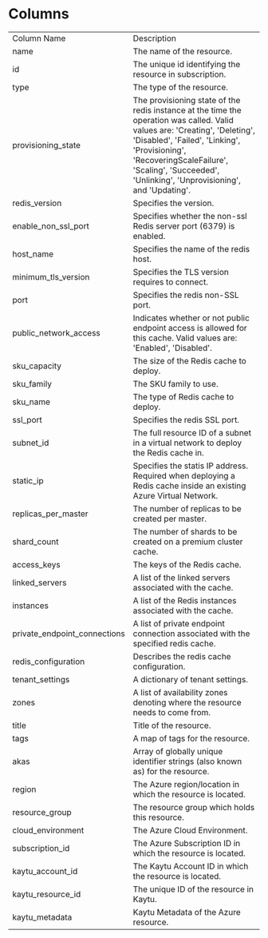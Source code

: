 # Columns  

<table>
	<tr><td>Column Name</td><td>Description</td></tr>
	<tr><td>name</td><td>The name of the resource.</td></tr>
	<tr><td>id</td><td>The unique id identifying the resource in subscription.</td></tr>
	<tr><td>type</td><td>The type of the resource.</td></tr>
	<tr><td>provisioning_state</td><td>The provisioning state of the redis instance at the time the operation was called. Valid values are: 'Creating', 'Deleting', 'Disabled', 'Failed', 'Linking', 'Provisioning', 'RecoveringScaleFailure', 'Scaling', 'Succeeded', 'Unlinking', 'Unprovisioning', and 'Updating'.</td></tr>
	<tr><td>redis_version</td><td>Specifies the version.</td></tr>
	<tr><td>enable_non_ssl_port</td><td>Specifies whether the non-ssl Redis server port (6379) is enabled.</td></tr>
	<tr><td>host_name</td><td>Specifies the name of the redis host.</td></tr>
	<tr><td>minimum_tls_version</td><td>Specifies the TLS version requires to connect.</td></tr>
	<tr><td>port</td><td>Specifies the redis non-SSL port.</td></tr>
	<tr><td>public_network_access</td><td>Indicates whether or not public endpoint access is allowed for this cache. Valid values are: 'Enabled', 'Disabled'.</td></tr>
	<tr><td>sku_capacity</td><td>The size of the Redis cache to deploy.</td></tr>
	<tr><td>sku_family</td><td>The SKU family to use.</td></tr>
	<tr><td>sku_name</td><td>The type of Redis cache to deploy.</td></tr>
	<tr><td>ssl_port</td><td>Specifies the redis SSL port.</td></tr>
	<tr><td>subnet_id</td><td>The full resource ID of a subnet in a virtual network to deploy the Redis cache in.</td></tr>
	<tr><td>static_ip</td><td>Specifies the statis IP address. Required when deploying a Redis cache inside an existing Azure Virtual Network.</td></tr>
	<tr><td>replicas_per_master</td><td>The number of replicas to be created per master.</td></tr>
	<tr><td>shard_count</td><td>The number of shards to be created on a premium cluster cache.</td></tr>
	<tr><td>access_keys</td><td>The keys of the Redis cache.</td></tr>
	<tr><td>linked_servers</td><td>A list of the linked servers associated with the cache.</td></tr>
	<tr><td>instances</td><td>A list of the Redis instances associated with the cache.</td></tr>
	<tr><td>private_endpoint_connections</td><td>A list of private endpoint connection associated with the specified redis cache.</td></tr>
	<tr><td>redis_configuration</td><td>Describes the redis cache configuration.</td></tr>
	<tr><td>tenant_settings</td><td>A dictionary of tenant settings.</td></tr>
	<tr><td>zones</td><td>A list of availability zones denoting where the resource needs to come from.</td></tr>
	<tr><td>title</td><td>Title of the resource.</td></tr>
	<tr><td>tags</td><td>A map of tags for the resource.</td></tr>
	<tr><td>akas</td><td>Array of globally unique identifier strings (also known as) for the resource.</td></tr>
	<tr><td>region</td><td>The Azure region/location in which the resource is located.</td></tr>
	<tr><td>resource_group</td><td>The resource group which holds this resource.</td></tr>
	<tr><td>cloud_environment</td><td>The Azure Cloud Environment.</td></tr>
	<tr><td>subscription_id</td><td>The Azure Subscription ID in which the resource is located.</td></tr>
	<tr><td>kaytu_account_id</td><td>The Kaytu Account ID in which the resource is located.</td></tr>
	<tr><td>kaytu_resource_id</td><td>The unique ID of the resource in Kaytu.</td></tr>
	<tr><td>kaytu_metadata</td><td>Kaytu Metadata of the Azure resource.</td></tr>
</table>